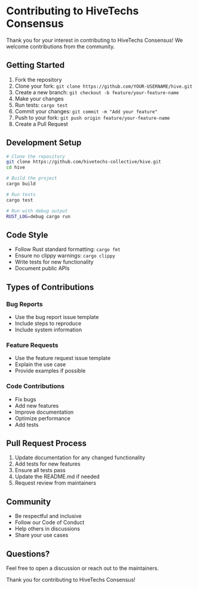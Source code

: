 # Contributing to HiveTechs Consensus

Thank you for your interest in contributing to HiveTechs Consensus! We welcome contributions from the community.

## Getting Started

1. Fork the repository
2. Clone your fork: `git clone https://github.com/YOUR-USERNAME/hive.git`
3. Create a new branch: `git checkout -b feature/your-feature-name`
4. Make your changes
5. Run tests: `cargo test`
6. Commit your changes: `git commit -m "Add your feature"`
7. Push to your fork: `git push origin feature/your-feature-name`
8. Create a Pull Request

## Development Setup

```bash
# Clone the repository
git clone https://github.com/hivetechs-collective/hive.git
cd hive

# Build the project
cargo build

# Run tests
cargo test

# Run with debug output
RUST_LOG=debug cargo run
```

## Code Style

- Follow Rust standard formatting: `cargo fmt`
- Ensure no clippy warnings: `cargo clippy`
- Write tests for new functionality
- Document public APIs

## Types of Contributions

### Bug Reports
- Use the bug report issue template
- Include steps to reproduce
- Include system information

### Feature Requests
- Use the feature request issue template
- Explain the use case
- Provide examples if possible

### Code Contributions
- Fix bugs
- Add new features
- Improve documentation
- Optimize performance
- Add tests

## Pull Request Process

1. Update documentation for any changed functionality
2. Add tests for new features
3. Ensure all tests pass
4. Update the README.md if needed
5. Request review from maintainers

## Community

- Be respectful and inclusive
- Follow our Code of Conduct
- Help others in discussions
- Share your use cases

## Questions?

Feel free to open a discussion or reach out to the maintainers.

Thank you for contributing to HiveTechs Consensus!